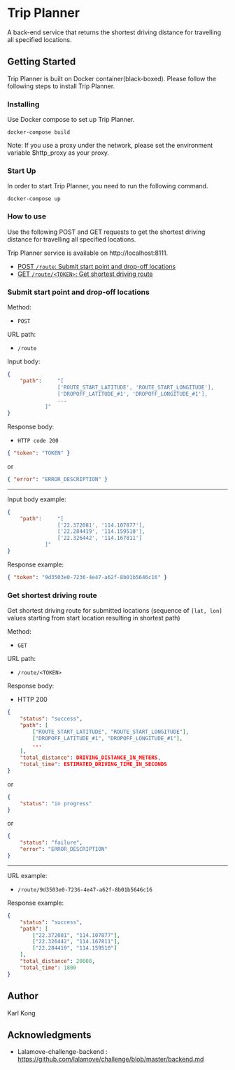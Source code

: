 # Trip Planner

A back-end service that returns the shortest driving distance for travelling all specified locations.

## Getting Started

Trip Planner is built on Docker container(black-boxed). Please follow the following steps to install Trip Planner.

### Installing

Use Docker compose to set up Trip Planner. 

```
docker-compose build
```

Note: If you use a proxy under the network, please set the environment variable $http_proxy as your proxy.


### Start Up

In order to start Trip Planner, you need to run the following command.

```
docker-compose up
```

### How to use

Use the following POST and GET requests to get the shortest driving distance for travelling all specified locations.

Trip Planner service is available on http://localhost:8111.

- [POST `/route`: Submit start point and drop-off locations](#submit-start-point-and-drop-off-locations)
- [GET `/route/<TOKEN>`: Get shortest driving route](#get-shortest-driving-route)

### Submit start point and drop-off locations

Method:  
 - `POST`

URL path:  
 - `/route`

Input body:  

```json
{
	"path":		"[
				['ROUTE_START_LATITUDE', 'ROUTE_START_LONGITUDE'],
				['DROPOFF_LATITUDE_#1', 'DROPOFF_LONGITUDE_#1'],
				...
			]"
}
```

Response body:  
 - `HTTP code 200`  

```json
{ "token": "TOKEN" }
```

or

```json
{ "error": "ERROR_DESCRIPTION" }
```

---

Input body example:

```json
{
	"path":		"[
				['22.372081', '114.107877'],
				['22.284419', '114.159510'],
				['22.326442', '114.167811']
			]"
}
```

Response example:

```json
{ "token": "9d3503e0-7236-4e47-a62f-8b01b5646c16" }
```

### Get shortest driving route
Get shortest driving route for submitted locations (sequence of `[lat, lon]` values starting from start location resulting in shortest path)

Method:  
- `GET`

URL path:  
- `/route/<TOKEN>`

Response body:  
- HTTP 200  

```json
{
	"status": "success",
	"path": [
		["ROUTE_START_LATITUDE", "ROUTE_START_LONGITUDE"],
		["DROPOFF_LATITUDE_#1", "DROPOFF_LONGITUDE_#1"],
		...
	],
	"total_distance": DRIVING_DISTANCE_IN_METERS,
	"total_time": ESTIMATED_DRIVING_TIME_IN_SECONDS
}
```  
or  

```json
{
	"status": "in progress"
}
```  
or  

```json
{
	"status": "failure",
	"error": "ERROR_DESCRIPTION"
}
```

---

URL example:  
 - `/route/9d3503e0-7236-4e47-a62f-8b01b5646c16`

Response example:  
```json
{
	"status": "success",
	"path": [
		["22.372081", "114.107877"],
		["22.326442", "114.167811"],
		["22.284419", "114.159510"]
	],
	"total_distance": 20000,
	"total_time": 1800
}
```

## Author

Karl Kong


## Acknowledgments

* Lalamove-challenge-backend : https://github.com/lalamove/challenge/blob/master/backend.md

